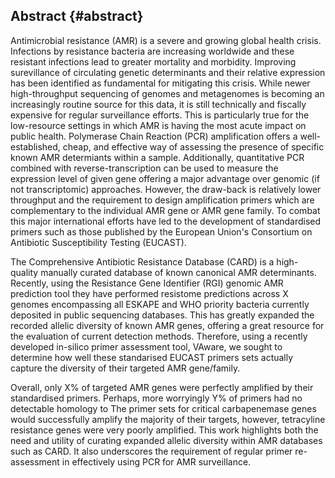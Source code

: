 ## Abstract {#abstract}

Antimicrobial resistance (AMR) is a severe and growing global health crisis.
Infections by resistance bacteria are increasing worldwide and these resistant infections lead to greater mortality and morbidity.
Improving surevillance of circulating genetic determinants and their relative expression has been identified as fundamental for mitigating this crisis.
While newer high-throughput sequencing of genomes and metagenomes is becoming an increasingly routine source for this data, it is still technically and fiscally expensive for regular surveillance efforts.
This is particularly true for the low-resource settings in which AMR is having the most acute impact on public health.
Polymerase Chain Reaction (PCR) amplification offers a well-established, cheap, and effective way of assessing the presence of specific known AMR determiants within a sample.
Additionally, quantitative PCR combined with reverse-transcription can be used to measure the expression level of given gene offering a major advantage over genomic (if not transcriptomic) approaches.
However, the draw-back is relatively lower throughput and the requirement to design amplification primers which are complementary to the individual AMR gene or AMR gene family.
To combat this major international efforts have led to the development of standardised primers such as those published by the European Union's Consortium on Antibiotic Susceptibility Testing (EUCAST).

The Comprehensive Antibiotic Resistance Database (CARD) is a high-quality manually curated database of known canonical AMR determinants.
Recently, using the Resistance Gene Identifier (RGI) genomic AMR prediction tool they have performed resistome predictions across X genomes encompassing all ESKAPE and WHO priority bacteria currently deposited in public sequencing databases.
This has greatly expanded the recorded allelic diversity of known AMR genes, offering a great resource for the evaluation of current detection methods.
Therefore, using a recently developed in-silico primer assessment tool, VAware, we sought to determine how well these standarised EUCAST primers sets actually capture the diversity of their targeted AMR gene/family.

Overall, only X% of targeted AMR genes were perfectly amplified by their standardised primers. 
Perhaps, more worryingly Y% of primers had no detectable homology to 
The primer sets for critical carbapenemase genes would successfully amplify the majority of their targets, however, tetracyline resistance genes were very poorly amplified.
This work highlights both the need and utility of curating expanded allelic diversity within AMR databases such as CARD.
It also underscores the requirement of regular primer re-assessment in effectively using PCR for AMR surveillance.
